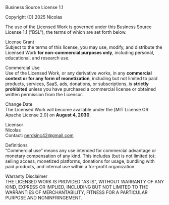 Business Source License 1.1

Copyright (C) 2025 Nicolas

The use of the Licensed Work is governed under this Business Source License 1.1 ("BSL"), the terms of which are set forth below.

License Grant  
Subject to the terms of this license, you may use, modify, and distribute the Licensed Work **for non-commercial purposes only**, including personal, educational, and research use.

Commercial Use  
Use of the Licensed Work, or any derivative works, in any **commercial context or for any form of monetization**, including but not limited to paid products, services, SaaS, ads, donations, or subscriptions, is **strictly prohibited** unless you have purchased a commercial license or obtained written permission from the Licensor.

Change Date  
The Licensed Work will become available under the [MIT License OR Apache License 2.0] on **August 4, 2030**.

Licensor  
Nicolas  
Contact: nerdsinc42@gmail.com

Definitions  
“Commercial use” means any use intended for commercial advantage or monetary compensation of any kind. This includes (but is not limited to): selling access, monetized platforms, donations for usage, bundling with paid products, and internal use within a for-profit organization.

Warranty Disclaimer  
THE LICENSED WORK IS PROVIDED "AS IS", WITHOUT WARRANTY OF ANY KIND, EXPRESS OR IMPLIED, INCLUDING BUT NOT LIMITED TO THE WARRANTIES OF MERCHANTABILITY, FITNESS FOR A PARTICULAR PURPOSE AND NONINFRINGEMENT.

